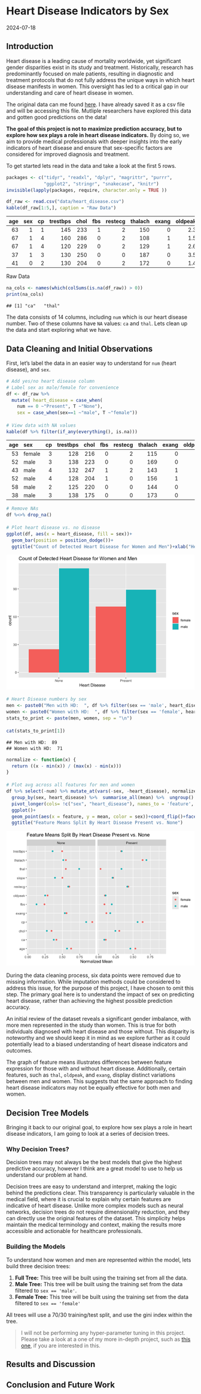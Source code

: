 Heart Disease Indicators by Sex
================
2024-07-18

## Introduction

Heart disease is a leading cause of mortality worldwide, yet significant
gender disparities exist in its study and treatment. Historically,
research has predominantly focused on male patients, resulting in
diagnostic and treatment protocols that do not fully address the unique
ways in which heart disease manifests in women. This oversight has led
to a critical gap in our understanding and care of heart disease in
women.

The original data can me found
[here](https://archive.ics.uci.edu/dataset/45/heart+disease). I have
already saved it as a csv file and will be accessing this file. Mutliple
researchers have explored this data and gotten good predictions on the
data!

**The goal of this project is not to maximize prediction accuracy, but
to explore how sex plays a role in heart disease indicators.** By doing
so, we aim to provide medical professionals with deeper insights into
the early indicators of heart disease and ensure that sex-specific
factors are considered for improved diagnosis and treatment.

To get started lets read in the data and take a look at the first 5
rows.

``` r
packages <- c("tidyr", "readxl", "dplyr", "magrittr", "purrr", 
              "ggplot2", "stringr", "snakecase", "knitr") 
invisible(lapply(packages, require, character.only = TRUE ))
```

``` r
df_raw <- read.csv("data/heart_disease.csv")
kable(df_raw[1:5,], caption = "Raw Data")
```

| age | sex |  cp | trestbps | chol | fbs | restecg | thalach | exang | oldpeak | slope |  ca | thal | num |
|----:|----:|----:|---------:|-----:|----:|--------:|--------:|------:|--------:|------:|----:|-----:|----:|
|  63 |   1 |   1 |      145 |  233 |   1 |       2 |     150 |     0 |     2.3 |     3 |   0 |    6 |   0 |
|  67 |   1 |   4 |      160 |  286 |   0 |       2 |     108 |     1 |     1.5 |     2 |   3 |    3 |   2 |
|  67 |   1 |   4 |      120 |  229 |   0 |       2 |     129 |     1 |     2.6 |     2 |   2 |    7 |   1 |
|  37 |   1 |   3 |      130 |  250 |   0 |       0 |     187 |     0 |     3.5 |     3 |   0 |    3 |   0 |
|  41 |   0 |   2 |      130 |  204 |   0 |       2 |     172 |     0 |     1.4 |     1 |   0 |    3 |   0 |

Raw Data

``` r
na_cols <- names(which(colSums(is.na(df_raw)) > 0))
print(na_cols)
```

    ## [1] "ca"   "thal"

The data consists of 14 columns, including `num` which is our heart
disease number. Two of these columns have `NA` values: `ca` and `thal`.
Lets clean up the data and start exploring what we have.

## Data Cleaning and Initial Observations

First, let’s label the data in an easier way to understand for `num`
(heart disease), and `sex`.

``` r
# Add yes/no heart disease column
# Label sex as male/female for convenience
df <- df_raw %>% 
  mutate( heart_disease = case_when(
    num == 0 ~"Present", T ~"None"),
    sex = case_when(sex==1 ~"male", T ~"female"))

# View data with NA values
kable(df %>% filter(if_any(everything(), is.na)))
```

| age | sex    |  cp | trestbps | chol | fbs | restecg | thalach | exang | oldpeak | slope |  ca | thal | num | heart_disease |
|----:|:-------|----:|---------:|-----:|----:|--------:|--------:|------:|--------:|------:|----:|-----:|----:|:--------------|
|  53 | female |   3 |      128 |  216 |   0 |       2 |     115 |     0 |     0.0 |     1 |   0 |   NA |   0 | Present       |
|  52 | male   |   3 |      138 |  223 |   0 |       0 |     169 |     0 |     0.0 |     1 |  NA |    3 |   0 | Present       |
|  43 | male   |   4 |      132 |  247 |   1 |       2 |     143 |     1 |     0.1 |     2 |  NA |    7 |   1 | None          |
|  52 | male   |   4 |      128 |  204 |   1 |       0 |     156 |     1 |     1.0 |     2 |   0 |   NA |   2 | None          |
|  58 | male   |   2 |      125 |  220 |   0 |       0 |     144 |     0 |     0.4 |     2 |  NA |    7 |   0 | Present       |
|  38 | male   |   3 |      138 |  175 |   0 |       0 |     173 |     0 |     0.0 |     1 |  NA |    3 |   0 | Present       |

``` r
# Remove NAs
df %<>% drop_na()

# Plot heart disease vs. no disease 
ggplot(df, aes(x = heart_disease, fill = sex))+
  geom_bar(position = position_dodge())+
  ggtitle("Count of Detected Heart Disease for Women and Men")+xlab("Heart Disease")
```

![](writeup_files/figure-gfm/unnamed-chunk-3-1.png)<!-- -->

``` r
# Heart Disease numbers by sex
men <- paste0("Men with HD:  ", df %>% filter(sex == 'male', heart_disease == 'Present') %>% nrow())
women <- paste0("Women with HD:  ", df %>% filter(sex == 'female', heart_disease == 'Present') %>% nrow())
stats_to_print <- paste(men, women, sep = "\n")

cat(stats_to_print[1])
```

    ## Men with HD:  89
    ## Women with HD:  71

``` r
normalize <- function(x) {
  return ((x - min(x)) / (max(x) - min(x)))
}

# Plot avg across all features for men and women
df %>% select(-num) %>% mutate_at(vars(-sex, -heart_disease), normalize)%>% 
  group_by(sex, heart_disease) %>%  summarise_all(mean) %>%  ungroup() %>% 
  pivot_longer(cols= !c("sex", "heart_disease"), names_to = 'feature', values_to = 'mean') %>% 
  ggplot()+
  geom_point(aes(x = feature, y = mean, color = sex))+coord_flip()+facet_wrap(.~heart_disease)+ xlab("")+ylab("Normalized Mean")+
  ggtitle("Feature Means Split By Heart Disease Present vs. None")
```

![](writeup_files/figure-gfm/unnamed-chunk-4-1.png)<!-- -->

During the data cleaning process, six data points were removed due to
missing information. While imputation methods could be considered to
address this issue, for the purpose of this project, I have chosen to
omit this step. The primary goal here is to understand the impact of sex
on predicting heart disease, rather than achieving the highest possible
prediction accuracy.

An initial review of the dataset reveals a significant gender imbalance,
with more men represented in the study than women. This is true for both
individuals diagnosed with heart disease and those without. This
disparity is noteworthy and we should keep it in mind as we explore
further as it could potentially lead to a biased understanding of heart
disease indicators and outcomes.

The graph of feature means illustrates differences between feature
expression for those with and without heart disease. Additionally,
certain features, such as `thal`, `oldpeak`, and `exang`, display
distinct variations between men and women. This suggests that the same
approach to finding heart disease indicators may not be equally
effective for both men and women.

## Decision Tree Models

Bringing it back to our original goal, to explore how sex plays a role
in heart disease indicators, I am going to look at a series of decision
trees.

### Why Decision Trees?

Decision trees may not always be the best models that give the highest
predictive accuracy, however I think are a great model to use to help us
understand our problem at hand.

Decision trees are easy to understand and interpret, making the logic
behind the predictions clear. This transparency is particularly valuable
in the medical field, where it is crucial to explain why certain
features are indicative of heart disease. Unlike more complex models
such as neural networks, decision trees do not require dimensionality
reduction, and they can directly use the original features of the
dataset. This simplicity helps maintain the medical terminology and
context, making the results more accessible and actionable for
healthcare professionals.

### Building the Models

To understand how women and men are represented within the model, lets
build three decision trees:

1.  **Full Tree:** This tree will be built using the training set from
    all the data.
2.  **Male Tree:** This tree will be built using the training set from
    the data filtered to `sex == 'male'`.
3.  **Female Tree:** This tree will be built using the training set from
    the data filtered to `sex == 'female'`

All trees will use a 70/30 training/test split, and use the gini index
within the tree.

> I will not be performing any hyper-parameter tuning in this project.
> Please take a look at a one of my more in-depth project, such as [this
> one](https://github.com/lilynorthcutt/sierraNevadaAge), if you are
> interested in this.

## Results and Discussion

## Conclusion and Future Work
